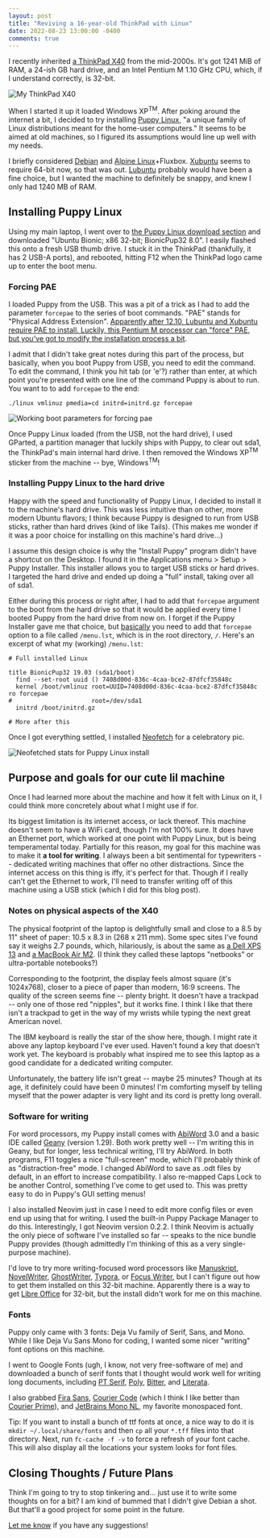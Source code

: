 ```yaml
---
layout: post
title: "Reviving a 16-year-old ThinkPad with Linux"
date: 2022-08-23 13:00:00 -0400
comments: true
---
```


I recently inherited [a ThinkPad X40](https://www.thinkwiki.org/wiki/Category:X40) from the mid-2000s. It's got 1241 MiB of RAM, a 24-ish GB hard drive, and an Intel Pentium M 1.10 GHz CPU, which, if I understand correctly, is 32-bit. 

![My ThinkPad X40](/img/thinkpad/full-ibm-start.jpg) 

When I started it up it loaded Windows XP<sup>TM</sup>. After poking around the internet a bit, I decided to try installing [Puppy Linux](https://puppylinux-woof-ce.github.io/index.html), "a unique family of Linux distributions meant for the home-user computers." It seems to be aimed at old machines, so I figured its assumptions would line up well with my needs. 

I briefly considered [Debian](https://www.debian.org/) and [Alpine Linux](https://www.alpinelinux.org/)+Fluxbox. [Xubuntu](https://xubuntu.org/) seems to require 64-bit now, so that was out. [Lubuntu](https://lubuntu.net/) probably would have been a fine choice, but I wanted the machine to definitely be snappy, and knew I only had 1240 MB of RAM.

## Installing Puppy Linux

Using my main laptop, I went over to [the Puppy Linux download section](https://puppylinux-woof-ce.github.io/index.html#download) and downloaded "Ubuntu Bionic; x86 32-bit; BionicPup32 8.0". I easily flashed this onto a fresh USB thumb drive. I stuck it in the ThinkPad (thankfully, it has 2 USB-A ports), and rebooted, hitting F12 when the ThinkPad logo came up to enter the boot menu.

### Forcing PAE
I loaded Puppy from the USB. This was a pit of a trick as I had to add the parameter `forcepae` to the series of boot commands. "PAE" stands for "Physical Address Extension". [Apparently after 12.10, Lubuntu and Xubuntu require PAE to install. Luckily, this Pentium M processor can "force" PAE, but you've got to modify the installation process a bit](https://help.ubuntu.com/community/pae). 

I admit that I didn't take great notes during this part of the process, but basically, when you boot Puppy from USB, you need to edit the command. To edit the command, I think you hit tab (or 'e'?) rather than enter, at which point you're presented with one line of the command Puppy is about to run. You want to to add `forcepae` to the end: 

`./linux vmlinuz pmedia=cd initrd=initrd.gz forcepae`

![Working boot parameters for forcing pae](/img/thinkpad/boot-from-usb-parameters.jpg)

Once Puppy Linux loaded (from the USB, not the hard drive), I used GParted, a partition manager that luckily ships with Puppy, to clear out sda1, the ThinkPad's main internal hard drive. I then removed the Windows XP<sup>TM</sup> sticker from the machine -- bye, Windows<sup>TM</sup>! 

### Installing Puppy Linux to the hard drive

Happy with the speed and functionality of Puppy Linux, I decided to install it to the machine's hard drive. This was less intuitive than on other, more modern Ubuntu flavors; I think because Puppy is designed to run from USB sticks, rather than hard drives (kind of like Tails). (This makes me wonder if it was a poor choice for installing on this machine's hard drive...) 

I assume this design choice is why the "Install Puppy" program didn't have a shortcut on the Desktop. I found it in the Applications menu > Setup > Puppy Installer. This installer allows you to target USB sticks or hard drives. I targeted the hard drive and ended up doing a "full" install, taking over all of sda1. 

Either during this process or right after, I had to add that `forcepae` argument to the boot from the hard drive so that it would be applied every time I booted Puppy from the hard drive from now on. I forget if the Puppy Installer gave me that choice, but [basically](https://oldforum.puppylinux.com/viewtopic.php?p=1006544) you need to add that `forcepae` option to a file called `/menu.lst`, which is in the root directory, `/`. Here's an excerpt of what my (working) `/menu.lst`: 

```
# Full installed Linux

title BionicPup32 19.03 (sda1/boot)
  find --set-root uuid () 7408d00d-836c-4caa-bce2-87dfcf35848c
  kernel /boot/vmlinuz root=UUID=7408d00d-836c-4caa-bce2-87dfcf35848c ro forcepae 
#                      root=/dev/sda1
  initrd /boot/initrd.gz
  
# More after this
```

Once I got everything settled, I installed [Neofetch](https://github.com/dylanaraps/neofetch) for a celebratory pic. 

![Neofetched stats for Puppy Linux install](/img/thinkpad/neofetch.jpg)

## Purpose and goals for our cute lil machine

Once I had learned more about the machine and how it felt with Linux on it, I could think more concretely about what I might use if for. 

Its biggest limitation is its internet access, or lack thereof. This machine doesn't seem to have a WiFi card, though I'm not 100% sure. It does have an Ethernet port, which worked at one point with Puppy Linux, but is being temperamental today. Partially for this reason, my goal for this machine was to make it **a tool for writing**. I always been a bit sentimental for typewriters -- dedicated writing machines that offer no other distractions. Since the internet access on this thing is iffy, it's perfect for that. Though if I really can't get the Ethernet to work, I'll need to transfer writing off of this machine using a USB stick (which I did for this blog post). 

### Notes on physical aspects of the X40 

The physical footprint of the laptop is delightfully small and close to a 8.5 by 11" sheet of paper: 10.5 x 8.3 in (268 x 211 mm). Some spec sites I've found say it weighs 2.7 pounds, which, hilariously, is about the same as [a Dell XPS 13](https://www.dell.com/en-us/shop/cty/pdp/spd/xps-13-9310-laptop) and [a MacBook Air M2](https://www.apple.com/macbook-air-m2/). (I think they called these laptops "netbooks" or ultra-portable notebooks?) 

Corresponding to the footprint, the display feels almost square (it's 1024x768), closer to a piece of paper than modern, 16:9 screens. The quality of the screen seems fine -- plenty bright. It doesn't have a trackpad -- only one of those red "nipples", but it works fine. I think I like that there isn't a trackpad to get in the way of my wrists while typing the next great American novel.

The IBM keyboard is really the star of the show here, though. I might rate it above any laptop keyboard I've ever used. Haven't found a key that doesn't work yet. The keyboard is probably what inspired me to see this laptop as a good candidate for a dedicated writing computer. 

Unfortunately, the battery life isn't great -- maybe 25 minutes? Though at its age, it definitely could have been 0 minutes! I'm comforting myself by telling myself that the power adapter is very light and its cord is pretty long overall.

### Software for writing

For word processors, my Puppy install comes with [AbiWord](http://abiword.org/) 3.0 and a basic IDE called [Geany](https://www.geany.org/) (version 1.29). Both work pretty well -- I'm writing this in Geany, but for longer, less technical writing, I'll try AbiWord. In both programs, F11 toggles a nice "full-screen" mode, which I'll probably think of as "distraction-free" mode. I changed AbiWord to save as .odt files by default, in an effort to increase compatibility. I also re-mapped Caps Lock to be another Control, something I've come to get used to. This was pretty easy to do in Puppy's GUI setting menus!

I also installed Neovim just in case I need to edit more config files or even end up using that for writing. I used the built-in Puppy Package Manager to do this. Interestingly, I got Neovim version 0.2.2. I think Neovim is actually the only piece of software I've installed so far -- speaks to the nice bundle Puppy provides (though admittedly I'm thinking of this as a very single-purpose machine). 

I'd love to try more writing-focused word processors like [Manuskript](https://www.theologeek.ch/manuskript/), [NovelWriter](https://novelwriter.io/#features), [GhostWriter](https://wereturtle.github.io/ghostwriter/), [Typora](https://typora.io/), or [Focus Writer](https://gottcode.org/focuswriter/), but I can't figure out how to get them installed on this 32-bit machine. Apparently there is a way to get [Libre Office](https://www.libreoffice.org/) for 32-bit, but the install didn't work for me on this machine.

### Fonts
Puppy only came with 3 fonts: Deja Vu family of Serif, Sans, and Mono. While I like Deja Vu Sans Mono for coding, I wanted some nicer "writing" font options on this machine. 

I went to Google Fonts (ugh, I know, not very free-software of me) and downloaded a bunch of serif fonts that I thought would work well for writing long documents, including [PT Serif](https://fonts.google.com/specimen/PT+Serif?query=pt+serif), [Poly](https://fonts.google.com/specimen/Poly?query=poly), [Bitter](https://fonts.google.com/specimen/Bitter?query=bitter), and [Literata](https://fonts.google.com/specimen/Literata?query=literata).

I also grabbed [Fira Sans](https://github.com/mozilla/Fira), [Courier Code](https://fontlibrary.org/en/font/courier-code) (which I think I like better than [Courier Prime](https://quoteunquoteapps.com/courierprime/)),  and [JetBrains Mono NL](https://www.jetbrains.com/lp/mono/), my favorite monospaced font. 

Tip: If you want to install a bunch of ttf fonts at once, a nice way to do it is `mkdir ~/.local/share/fonts` and then `cp` all your `*.tff` files into that directory. Next, run `fc-cache -f -v` to force a refresh of your font cache. This will also display all the locations your system looks for font files.

## Closing Thoughts / Future Plans

Think I'm going to try to stop tinkering and... just use it to write some thoughts on for a bit? I am kind of bummed that I didn't give Debian a shot. But that'll a good project for some point in the future.

[Let me know](https://octodon.social/@schlink) if you have any suggestions!


